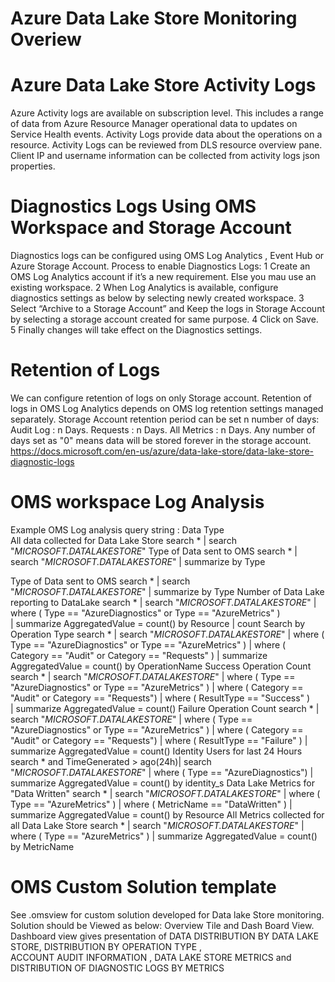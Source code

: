 # Azure Data Lake Store Monitoring Overiew
# Azure Data Lake Store Activity Logs
Azure Activity logs are available on subscription level. This includes a range of data from Azure Resource Manager operational data to updates on Service Health events. Activity Logs provide data about the operations on a resource. 
Activity Logs can be reviewed from DLS resource overview pane. Client IP and username information can be collected from activity logs json properties.
# Diagnostics Logs Using OMS Workspace and Storage Account
Diagnostics logs can be configured using OMS Log Analytics , Event Hub or Azure Storage Account.
Process to enable Diagnostics Logs:
1	Create an OMS Log Analytics account if it’s a new requirement. Else you mau use an existing workspace.
2	When Log Analytics is available, configure diagnostics settings as below by selecting newly created workspace.
3	Select “Archive to a Storage Account” and Keep the logs in Storage Account by selecting a storage account created for same purpose.
4	Click on Save.
5	Finally changes will take effect on the Diagnostics settings.
# Retention of Logs
We can configure retention of logs on only Storage account. Retention of logs in OMS Log Analytics depends on OMS log retention settings managed separately.
Storage Account retention period can be set n number of days:
Audit Log : n Days.
Requests : n Days.
All Metrics : n Days.
Any number of days set as "0" means data will be stored forever in the storage account.
https://docs.microsoft.com/en-us/azure/data-lake-store/data-lake-store-diagnostic-logs
# OMS workspace Log Analysis
Example OMS Log analysis query string :
Data Type	
All data collected for Data Lake Store
	search *
| search "*MICROSOFT.DATALAKESTORE*"
Type of Data sent to OMS
search *
| search "*MICROSOFT.DATALAKESTORE*"
| summarize by Type

Type of Data sent to OMS	search *
| search "*MICROSOFT.DATALAKESTORE*"
| summarize by Type
	Number of Data Lake reporting to DataLake	search *
| search "*MICROSOFT.DATALAKESTORE*"
| where ( Type == "AzureDiagnostics" or Type == "AzureMetrics" )  
|  summarize AggregatedValue = count() by Resource | count
	Search by Operation Type	search * | search "*MICROSOFT.DATALAKESTORE*" | where ( Type == "AzureDiagnostics" or Type == "AzureMetrics" )  |  where ( Category == "Audit" or Category == "Requests" ) | summarize AggregatedValue = count() by OperationName
	Success Operation Count	search * | search "*MICROSOFT.DATALAKESTORE*" | where ( Type == "AzureDiagnostics" or Type == "AzureMetrics" ) | where ( Category == "Audit" or Category == "Requests") | where ( ResultType == "Success" )  
|  summarize AggregatedValue = count()
	Failure Operation Count	search * | search "*MICROSOFT.DATALAKESTORE*" | where ( Type == "AzureDiagnostics" or Type == "AzureMetrics" ) | where ( Category == "Audit" or Category == "Requests") | where ( ResultType == "Failure" ) 
|  summarize AggregatedValue = count()
	Identity Users for last 24 Hours	search *  and TimeGenerated > ago(24h)| search "*MICROSOFT.DATALAKESTORE*" | where ( Type == "AzureDiagnostics") | summarize AggregatedValue = count() by identity_s
	Data Lake Metrics for "Data Written"	search *
| search "*MICROSOFT.DATALAKESTORE*"
| where ( Type == "AzureMetrics" )
| where ( MetricName == "DataWritten" )
|  summarize AggregatedValue = count() by Resource
	All Metrics collected for all Data Lake Store	search *
| search "*MICROSOFT.DATALAKESTORE*"
| where ( Type == "AzureMetrics" ) | summarize AggregatedValue = count() by MetricName
	
	
# OMS Custom Solution template	
See .omsview for custom solution developed for Data lake Store monitoring.
Solution should be Viewed as below:
Overview Tile and Dash Board View.
Dashboard view gives presentation of DATA DISTRIBUTION BY DATA LAKE STORE, DISTRIBUTION BY OPERATION TYPE ,	 
ACCOUNT AUDIT INFORMATION , DATA LAKE STORE METRICS and DISTRIBUTION OF DIAGNOSTIC LOGS BY METRICS	 
	

